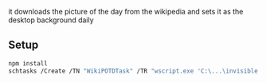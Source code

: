it downloads the picture of the day from the wikipedia and sets it as the desktop background daily

## Setup

```bash
npm install
schtasks /Create /TN "WikiPOTDTask" /TR "wscript.exe 'C:\...\invisible.vbs' 'C:\...\run.bat'" /SC DAILY /ST 11:06
```

